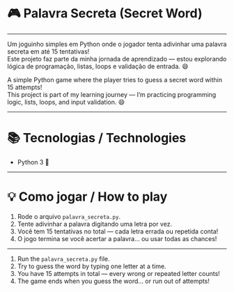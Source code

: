 # 🎮 Palavra Secreta (Secret Word)

---

Um joguinho simples em Python onde o jogador tenta adivinhar uma palavra secreta em até 15 tentativas!  
Este projeto faz parte da minha jornada de aprendizado — estou explorando lógica de programação, listas, loops e validação de entrada. 😄


A simple Python game where the player tries to guess a secret word within 15 attempts!  
This project is part of my learning journey — I’m practicing programming logic, lists, loops, and input validation. 😄

---

# 📚 Tecnologias / Technologies
- Python 3 🐍

---

# 💡 Como jogar / How to play

1. Rode o arquivo `palavra_secreta.py`.
2. Tente adivinhar a palavra digitando uma letra por vez.
3. Você tem 15 tentativas no total — cada letra errada ou repetida conta!
4. O jogo termina se você acertar a palavra... ou usar todas as chances!
---
1. Run the `palavra_secreta.py` file.
2. Try to guess the word by typing one letter at a time.
3. You have 15 attempts in total — every wrong or repeated letter counts!
4. The game ends when you guess the word... or run out of attempts!
